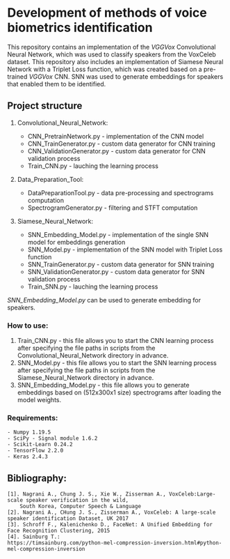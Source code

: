 # Development of methods of voice biometrics identification
This repository contains an implementation of the *VGGVox* Convolutional Neural Network, which was used to classify speakers from the VoxCeleb dataset. 
This repository also includes an implementation of Siamese Neural Network with a Triplet Loss function, which was created based on a pre-trained *VGGVox* CNN. 
SNN was used to generate embeddings for speakers that enabled them to be identified.

## Project structure
1. Convolutional_Neural_Network:
   - CNN_PretrainNetwork.py - implementation of the CNN model
   - CNN_TrainGenerator.py - custom data generator for CNN training
   - CNN_ValidationGenerator.py - custom data generator for CNN validation process
   - Train_CNN.py - lauching the learning process

2. Data_Preparation_Tool:
   - DataPreparationTool.py - data pre-processing and spectrograms computation
   - SpectrogramGenerator.py - filtering and STFT computation

3. Siamese_Neural_Network:
   - SNN_Embedding_Model.py - implementation of the single SNN model for embeddings generation
   - SNN_Model.py - implementation of the SNN model with Triplet Loss function
   - SNN_TrainGenerator.py - custom data generator for SNN training
   - SNN_ValidationGenerator.py - custom data generator for SNN validation process
   - Train_SNN.py - lauching the learning process


*SNN_Embedding_Model.py* can be used to generate embedding for speakers.

### How to use:     
1. Train_CNN.py - this file allows you to start the CNN learning process after specifying the file paths in scripts from the Convolutional_Neural_Network directory in advance.     
2. SNN_Model.py - this file allows you to start the SNN learning process after specifying the file paths in scripts from the Siamese_Neural_Network directory in advance.     
3. SNN_Embedding_Model.py - this file allows you to generate embeddings based on (512x300x1 size) spectrograms after loading the model weights.

### Requirements:
    - Numpy 1.19.5
    - SciPy - Signal module 1.6.2
    - Scikit-Learn 0.24.2
    - TensorFlow 2.2.0
    - Keras 2.4.3

## Bibliography:
    [1]. Nagrani A., Chung J. S., Xie W., Zisserman A., VoxCeleb:Large-scale speaker verification in the wild,
        South Korea, Computer Speech & Language
    [2]. Nagrani A., CHung J. S., Zisserman A., VoxCeleb: A large-scale speaker identification Dataset, UK 2017
    [3]. Schroff F., Kalenichenko D., FaceNet: A Unified Embedding for Face Recognition Clustering, 2015
    [4]. Sainburg T.:
    https://timsainburg.com/python-mel-compression-inversion.html#python-mel-compression-inversion
